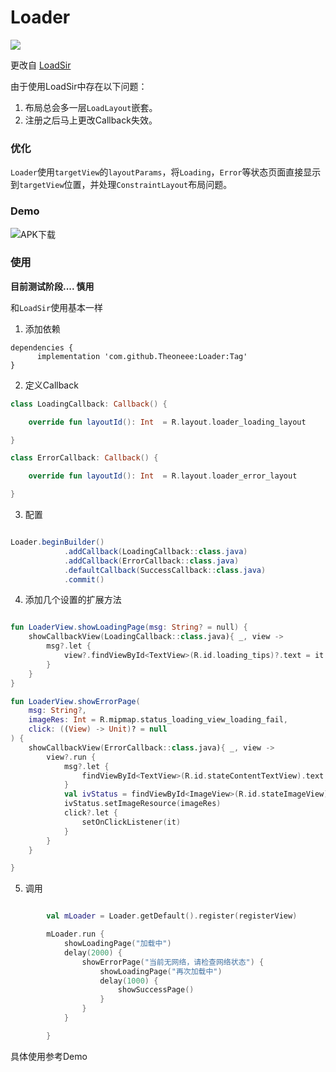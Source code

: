 # Loader

[![](https://jitpack.io/v/Theoneee/Loader.svg)](https://jitpack.io/#Theoneee/Loader)

更改自 [LoadSir](https://github.com/KingJA/LoadSir)

由于使用LoadSir中存在以下问题：
1. 布局总会多一层`LoadLayout`嵌套。
2. 注册之后马上更改Callback失效。


### 优化

 `Loader`使用`targetView`的`layoutParams`，将`Loading`，`Error`等状态页面直接显示到`targetView`位置，并处理`ConstraintLayout`布局问题。


### Demo

![APK下载](https://qr.api.cli.im/newqr/create?data=http%253A%252F%252Ftheone.0851zy.com%252F2022%252F03%252F28%252F95cebb8540013e2c80912aae6544b054.apk&level=H&transparent=false&bgcolor=%23FFFFFF&forecolor=%23000&blockpixel=12&marginblock=2&logourl=&logoshape=no&size=244&embed_text_fontfamily=simhei.ttc&eye_use_fore=&background=images%2Fbackground%2Fbg25.png&wper=0.84&hper=0.84&tper=0.08&lper=0.08&qrcode_eyes=pin-3.png&outcolor=&incolor=%231694e3&body_type=0&qr_rotate=0&text=&fontfamily=syr.otf&fontsize=40&fontcolor=&logo_pos=0&kid=cliim&key=b77586f1acccfbd6ed2cb90e97b80de6)

### 使用

**目前测试阶段.... 慎用**

和`LoadSir`使用基本一样

1. 添加依赖
```
dependencies {
      implementation 'com.github.Theoneee:Loader:Tag'
}
```
2. 定义Callback
```kotlin
class LoadingCallback: Callback() {

    override fun layoutId(): Int  = R.layout.loader_loading_layout

}

class ErrorCallback: Callback() {

    override fun layoutId(): Int  = R.layout.loader_error_layout

}
```
3. 配置
```java

Loader.beginBuilder()
            .addCallback(LoadingCallback::class.java)
            .addCallback(ErrorCallback::class.java)
            .defaultCallback(SuccessCallback::class.java)
            .commit()

```

4. 添加几个设置的扩展方法

```kotlin

fun LoaderView.showLoadingPage(msg: String? = null) {
    showCallbackView(LoadingCallback::class.java){ _, view ->
        msg?.let {
            view?.findViewById<TextView>(R.id.loading_tips)?.text = it
        }
    }
}

fun LoaderView.showErrorPage(
    msg: String?,
    imageRes: Int = R.mipmap.status_loading_view_loading_fail,
    click: ((View) -> Unit)? = null
) {
    showCallbackView(ErrorCallback::class.java){ _, view ->
        view?.run {
            msg?.let {
                findViewById<TextView>(R.id.stateContentTextView).text = it
            }
            val ivStatus = findViewById<ImageView>(R.id.stateImageView)
            ivStatus.setImageResource(imageRes)
            click?.let {
                setOnClickListener(it)
            }
        }
    }

}

```

5. 调用

```kotlin

        val mLoader = Loader.getDefault().register(registerView)

        mLoader.run {
            showLoadingPage("加载中")
            delay(2000) {
                showErrorPage("当前无网络，请检查网络状态") {
                    showLoadingPage("再次加载中")
                    delay(1000) {
                        showSuccessPage()
                    }
                }
            }

        }

```

具体使用参考Demo

